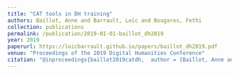 ```yaml
---
title: "CAT tools in DH training"
authors: Baillot, Anne and Barrault, Loïc and Bougares, Fethi
collection: publications
permalink: /publication/2019-01-01-baillot_dh2019
year: 2019
paperurl: https://loicbarrault.github.io/papers/baillot_dh2019.pdf
venue: "Proceedings of the 2019 Digital Humanities Conference"
citation: "@inproceedings{baillot2019catdh,  author = {Baillot, Anne and Barrault, Loïc and Bougares, Fethi},  booktitle = {Proceedings of the 2019 Digital Humanities Conference},  category = {ACTI},  location = {Utrecht, The Netherlands},  note = {Poster},  title = {CAT tools in DH training},  url = {https://loicbarrault.github.io/papers/baillot_dh2019.pdf},  year = {2019} }  "
---
```

